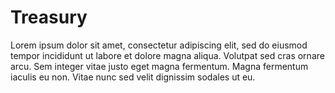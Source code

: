 
# Treasury
Lorem ipsum dolor sit amet, consectetur adipiscing elit, sed do eiusmod tempor incididunt ut labore et dolore magna aliqua. Volutpat sed cras ornare arcu. Sem integer vitae justo eget magna fermentum. Magna fermentum iaculis eu non. Vitae nunc sed velit dignissim sodales ut eu.
